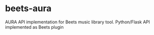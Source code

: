 # beets-aura
AURA API implementation for Beets music library tool. Python/Flask API implemented as Beets plugin
